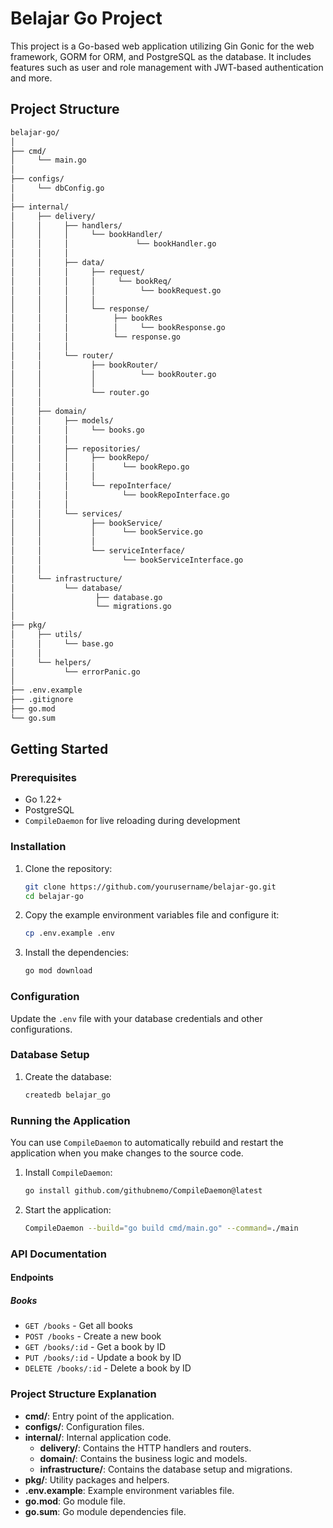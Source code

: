 # Belajar Go Project

This project is a Go-based web application utilizing Gin Gonic for the web framework, GORM for ORM, and PostgreSQL as the database. It includes features such as user and role management with JWT-based authentication and more.

## Project Structure
```markdown
belajar-go/
│
├── cmd/
│     └── main.go
│
├── configs/
│     └── dbConfig.go
│
├── internal/
│     ├── delivery/
│     │     ├── handlers/
│     │     │     └── bookHandler/
│     │     │               └── bookHandler.go
│     │     │
│     │     ├── data/
│     │     │     ├── request/
│     │     │     │     └── bookReq/
│     │     │     │          └── bookRequest.go
│     │     │     │
│     │     │     └── response/
│     │     │          ├── bookRes
│     │     │          │     └── bookResponse.go
│     │     │          └── response.go
│     │     │     
│     │     └── router/ 
│     │           ├── bookRouter/
│     │           │          └── bookRouter.go
│     │           │
│     │           └── router.go
│     │
│     ├── domain/
│     │     ├── models/
│     │     │     └── books.go
│     │     │
│     │     ├── repositories/
│     │     │     ├── bookRepo/
│     │     │     │      └── bookRepo.go
│     │     │     │
│     │     │     └── repoInterface/
│     │     │            └── bookRepoInterface.go
│     │     │
│     │     └── services/
│     │           ├── bookService/
│     │           │      └── bookService.go
│     │           │
│     │           └── serviceInterface/
│     │                  └── bookServiceInterface.go
│     │         
│     └── infrastructure/
│           └── database/
│                  ├── database.go
│                  └── migrations.go
│
├── pkg/
│     ├── utils/
│     │     └── base.go
│     │
│     └── helpers/
│           └── errorPanic.go
│
├── .env.example
├── .gitignore
├── go.mod
└── go.sum
```

## Getting Started

### Prerequisites

- Go 1.22+
- PostgreSQL
- `CompileDaemon` for live reloading during development

### Installation

1. Clone the repository:
   ```bash
   git clone https://github.com/yourusername/belajar-go.git
   cd belajar-go
   ```

2. Copy the example environment variables file and configure it:
   ```bash
   cp .env.example .env
   ```

3. Install the dependencies:
   ```bash
   go mod download
   ```

### Configuration

Update the `.env` file with your database credentials and other configurations.

### Database Setup

1. Create the database:
   ```bash
   createdb belajar_go
   ```

### Running the Application

You can use `CompileDaemon` to automatically rebuild and restart the application when you make changes to the source code.

1. Install `CompileDaemon`:
   ```bash
   go install github.com/githubnemo/CompileDaemon@latest
   ```

2. Start the application:
   ```bash
   CompileDaemon --build="go build cmd/main.go" --command=./main
   ```

### API Documentation

#### Endpoints

##### Books

- `GET /books` - Get all books
- `POST /books` - Create a new book
- `GET /books/:id` - Get a book by ID
- `PUT /books/:id` - Update a book by ID
- `DELETE /books/:id` - Delete a book by ID

### Project Structure Explanation

- **cmd/**: Entry point of the application.
- **configs/**: Configuration files.
- **internal/**: Internal application code.
  - **delivery/**: Contains the HTTP handlers and routers.
  - **domain/**: Contains the business logic and models.
  - **infrastructure/**: Contains the database setup and migrations.
- **pkg/**: Utility packages and helpers.
- **.env.example**: Example environment variables file.
- **go.mod**: Go module file.
- **go.sum**: Go module dependencies file.

<!-- ## Contributing

Contributions are welcome! Please fork this repository and submit a pull request for any changes. -->